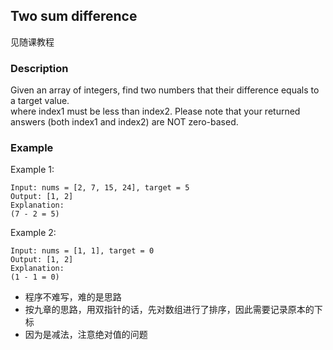 ## Two sum difference

见随课教程

### Description

Given an array of integers, find two numbers that their difference equals to a target value.  
where index1 must be less than index2. Please note that your returned answers \(both index1 and index2\) are NOT zero-based.

### Example

Example 1:

```
Input: nums = [2, 7, 15, 24], target = 5 
Output: [1, 2] 
Explanation:
(7 - 2 = 5)

```

Example 2:

```
Input: nums = [1, 1], target = 0
Output: [1, 2] 
Explanation:
(1 - 1 = 0)
```



- 程序不难写，难的是思路
- 按九章的思路，用双指针的话，先对数组进行了排序，因此需要记录原本的下标
- 因为是减法，注意绝对值的问题


